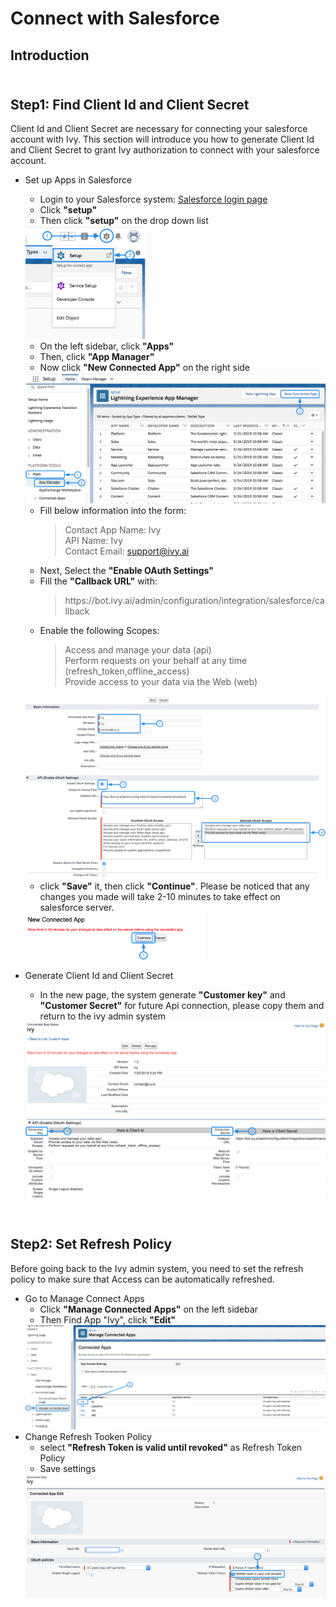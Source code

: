 Connect with Salesforce
===================================

Introduction
------------


\
Step1: Find Client Id and Client Secret
----------------------------
Client Id and Client Secret are necessary for connecting your salesforce account with Ivy. This section will introduce you how to generate Client Id and Client Secret to grant Ivy authorization to connect with your salesforce account. 

* Set up Apps in Salesforce
    * Login to your Salesforce system: <a href="https://login.salesforce.com">Salesforce login page</a>
    * Click **"setup"** 
    * Then click **"setup"** on the drop down list
    <img alt = "setup" src = "/setupPage.png" width = "40%">

    * On the left sidebar, click **"Apps"** 
    * Then, click **"App Manager"**
    * Now click **"New Connected App"** on the right side

    <img alt = "App" src = "/AppPage.png">

    * Fill below information into the form:
        >Contact App Name: Ivy <br>
        >API Name: Ivy <br>
        >Contact Email: support@ivy.ai <br>
    * Next, Select the **"Enable OAuth Settings"** 
    * Fill the **"Callback URL"** with:
        > https://<span>bot.ivy</span>.ai/admin/configuration/integration/salesforce/callback
    * Enable the following Scopes:
        >Access and manage your data (api) <br>
        >Perform requests on your behalf at any time (refresh_token,offline_access)<br>
        >Provide access to your data via the Web (web)<br>

    <img alt = "Build a new connected App" src = "/createApp.png">
    
    * click **"Save"** it, then click **"Continue"**. Please be noticed that any changes you made will take 2-10 minutes to take effect on salesforce server.

    <img alt = "Continue page" src = "/continue.png" width="60%">

* Generate Client Id and Client Secret
    * In the new page, the system generate **"Customer key"** and **"Customer Secret"** for future Api connection, please copy them and return to the ivy admin system

    <img alt = "Result page" src = "/resultPage.png">

\
Step2: Set Refresh Policy
--------------
Before going back to the Ivy admin system, you need to set the refresh policy to make sure that Access can be automatically refreshed. 

* Go to Manage Connect Apps
    * Click **"Manage Connected Apps"** on the left sidebar
    * Then Find App "Ivy", click **"Edit"**
    <img alt="Manage App Page" src="/manageAppPage.png">
* Change Refresh Tooken Policy
    * select **"Refresh Token is valid until revoked"** as Refresh Token Policy
    * Save settings
    <img alt="Edit Policy" src="editPolicy.png">
    



